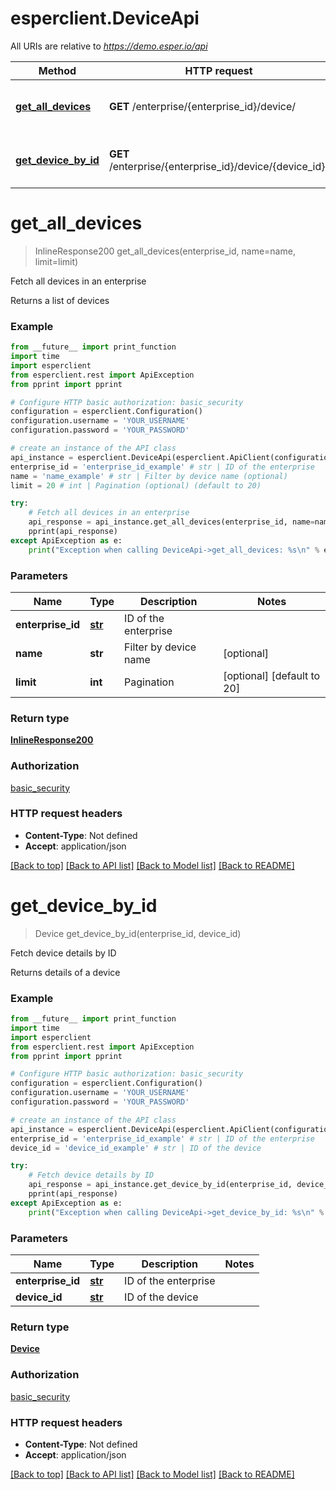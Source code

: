 # esperclient.DeviceApi

All URIs are relative to *https://demo.esper.io/api*

Method | HTTP request | Description
------------- | ------------- | -------------
[**get_all_devices**](DeviceApi.md#get_all_devices) | **GET** /enterprise/{enterprise_id}/device/ | Fetch all devices in an enterprise
[**get_device_by_id**](DeviceApi.md#get_device_by_id) | **GET** /enterprise/{enterprise_id}/device/{device_id}/ | Fetch device details by ID


# **get_all_devices**
> InlineResponse200 get_all_devices(enterprise_id, name=name, limit=limit)

Fetch all devices in an enterprise

Returns a list of devices

### Example
```python
from __future__ import print_function
import time
import esperclient
from esperclient.rest import ApiException
from pprint import pprint

# Configure HTTP basic authorization: basic_security
configuration = esperclient.Configuration()
configuration.username = 'YOUR_USERNAME'
configuration.password = 'YOUR_PASSWORD'

# create an instance of the API class
api_instance = esperclient.DeviceApi(esperclient.ApiClient(configuration))
enterprise_id = 'enterprise_id_example' # str | ID of the enterprise
name = 'name_example' # str | Filter by device name (optional)
limit = 20 # int | Pagination (optional) (default to 20)

try:
    # Fetch all devices in an enterprise
    api_response = api_instance.get_all_devices(enterprise_id, name=name, limit=limit)
    pprint(api_response)
except ApiException as e:
    print("Exception when calling DeviceApi->get_all_devices: %s\n" % e)
```

### Parameters

Name | Type | Description  | Notes
------------- | ------------- | ------------- | -------------
 **enterprise_id** | [**str**](.md)| ID of the enterprise | 
 **name** | **str**| Filter by device name | [optional] 
 **limit** | **int**| Pagination | [optional] [default to 20]

### Return type

[**InlineResponse200**](InlineResponse200.md)

### Authorization

[basic_security](../README.md#basic_security)

### HTTP request headers

 - **Content-Type**: Not defined
 - **Accept**: application/json

[[Back to top]](#) [[Back to API list]](../README.md#documentation-for-api-endpoints) [[Back to Model list]](../README.md#documentation-for-models) [[Back to README]](../README.md)

# **get_device_by_id**
> Device get_device_by_id(enterprise_id, device_id)

Fetch device details by ID

Returns details of a device

### Example
```python
from __future__ import print_function
import time
import esperclient
from esperclient.rest import ApiException
from pprint import pprint

# Configure HTTP basic authorization: basic_security
configuration = esperclient.Configuration()
configuration.username = 'YOUR_USERNAME'
configuration.password = 'YOUR_PASSWORD'

# create an instance of the API class
api_instance = esperclient.DeviceApi(esperclient.ApiClient(configuration))
enterprise_id = 'enterprise_id_example' # str | ID of the enterprise
device_id = 'device_id_example' # str | ID of the device

try:
    # Fetch device details by ID
    api_response = api_instance.get_device_by_id(enterprise_id, device_id)
    pprint(api_response)
except ApiException as e:
    print("Exception when calling DeviceApi->get_device_by_id: %s\n" % e)
```

### Parameters

Name | Type | Description  | Notes
------------- | ------------- | ------------- | -------------
 **enterprise_id** | [**str**](.md)| ID of the enterprise | 
 **device_id** | [**str**](.md)| ID of the device | 

### Return type

[**Device**](Device.md)

### Authorization

[basic_security](../README.md#basic_security)

### HTTP request headers

 - **Content-Type**: Not defined
 - **Accept**: application/json

[[Back to top]](#) [[Back to API list]](../README.md#documentation-for-api-endpoints) [[Back to Model list]](../README.md#documentation-for-models) [[Back to README]](../README.md)

